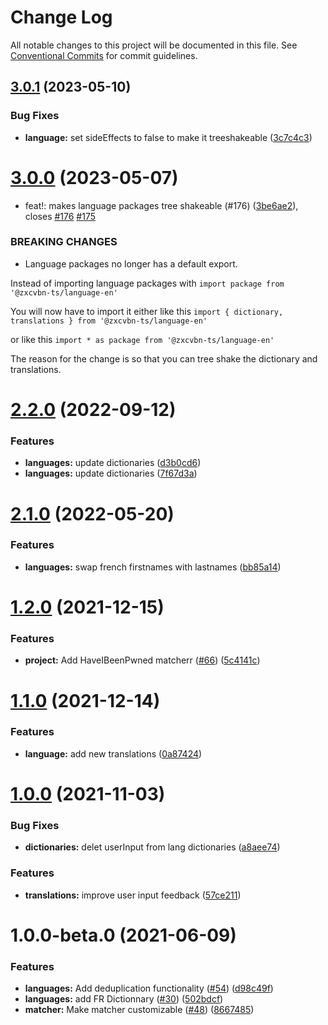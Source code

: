 # Change Log

All notable changes to this project will be documented in this file.
See [Conventional Commits](https://conventionalcommits.org) for commit guidelines.

## [3.0.1](https://github.com/jeromes80/zxcvbn/compare/@zxcvbn-ts/language-fr@3.0.0...@zxcvbn-ts/language-fr@3.0.1) (2023-05-10)

### Bug Fixes

- **language:** set sideEffects to false to make it treeshakeable ([3c7c4c3](https://github.com/jeromes80/zxcvbn/commit/3c7c4c3e8091b5c8b6e8493da5ea9bd8517827e2))

# [3.0.0](https://github.com/jeromes80/zxcvbn/compare/@zxcvbn-ts/language-fr@2.2.0...@zxcvbn-ts/language-fr@3.0.0) (2023-05-07)

- feat!: makes language packages tree shakeable (#176) ([3be6ae2](https://github.com/jeromes80/zxcvbn/commit/3be6ae2ae3f4ff7ade756df50c60274cbc2b0e20)), closes [#176](https://github.com/jeromes80/zxcvbn/issues/176) [#175](https://github.com/jeromes80/zxcvbn/issues/175)

### BREAKING CHANGES

- Language packages no longer has a default export.

Instead of importing language packages with
`import package from '@zxcvbn-ts/language-en'`

You will now have to import it either like this
`import { dictionary, translations } from '@zxcvbn-ts/language-en'`

or like this
`import * as package from '@zxcvbn-ts/language-en'`

The reason for the change is so that you can tree shake the
dictionary and translations.

# [2.2.0](https://github.com/jeromes80/zxcvbn/compare/@zxcvbn-ts/language-fr@2.1.0...@zxcvbn-ts/language-fr@2.2.0) (2022-09-12)

### Features

- **languages:** update dictionaries ([d3b0cd6](https://github.com/jeromes80/zxcvbn/commit/d3b0cd62c020e0a50a6fa3b00bb842d0dd3b1eb8))
- **languages:** update dictionaries ([7f67d3a](https://github.com/jeromes80/zxcvbn/commit/7f67d3a71ef3b1136fc965c21d9febbfa3e74193))

# [2.1.0](https://github.com/jeromes80/zxcvbn/compare/@zxcvbn-ts/language-fr@2.0.1...@zxcvbn-ts/language-fr@2.1.0) (2022-05-20)

### Features

- **languages:** swap french firstnames with lastnames ([bb85a14](https://github.com/jeromes80/zxcvbn/commit/bb85a142ff851b6666561cde542d0136c039bd22))

# [1.2.0](https://github.com/jeromes80/zxcvbn/compare/@zxcvbn-ts/language-fr@1.0.0...@zxcvbn-ts/language-fr@1.2.0) (2021-12-15)

### Features

- **project:** Add HaveIBeenPwned matcherr ([#66](https://github.com/jeromes80/zxcvbn/issues/66)) ([5c4141c](https://github.com/jeromes80/zxcvbn/commit/5c4141cd34f6566fe753ce76572f74bb8229b414))

# [1.1.0](https://github.com/jeromes80/zxcvbn/compare/@zxcvbn-ts/language-fr@1.0.0...@zxcvbn-ts/language-fr@1.1.0) (2021-12-14)

### Features

- **language:** add new translations ([0a87424](https://github.com/jeromes80/zxcvbn/commit/0a874242d139314907d7b33db1cdb85d2363d338))

# [1.0.0](https://github.com/jeromes80/zxcvbn/compare/@zxcvbn-ts/language-fr@1.0.0-beta.0...@zxcvbn-ts/language-fr@1.0.0) (2021-11-03)

### Bug Fixes

- **dictionaries:** delet userInput from lang dictionaries ([a8aee74](https://github.com/jeromes80/zxcvbn/commit/a8aee74aec1e01e8c9948a10be83422ba0ed1fbb))

### Features

- **translations:** improve user input feedback ([57ce211](https://github.com/jeromes80/zxcvbn/commit/57ce211883018e08a454b9dfc1983ac19ced9787))

# 1.0.0-beta.0 (2021-06-09)

### Features

- **languages:** Add deduplication functionality ([#54](https://github.com/jeromes80/zxcvbn/issues/54)) ([d98c49f](https://github.com/jeromes80/zxcvbn/commit/d98c49f11f05109f16ac4d5fbdd8cb1c0805eb1d))
- **languages:** add FR Dictionnary ([#30](https://github.com/jeromes80/zxcvbn/issues/30)) ([502bdcf](https://github.com/jeromes80/zxcvbn/commit/502bdcf007ace72f42ec8aca5e1ea3c69e319483))
- **matcher:** Make matcher customizable ([#48](https://github.com/jeromes80/zxcvbn/issues/48)) ([8667485](https://github.com/jeromes80/zxcvbn/commit/866748556b576d15266725e44d6c99d38165cc95))
